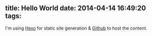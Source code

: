 title: Hello World
date: 2014-04-14 16:49:20
tags:
---
I'm using [Hexo](https://hexo.io) for static site generation & [Github](https://github.com) to host the content.
